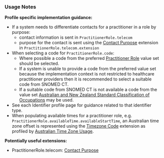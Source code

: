 ### Usage Notes

**Profile specific implementation guidance:**
- If a system needs to differentiate contacts for a practitioner in a role by purpose:
  - contact information is sent in `PractitionerRole.telecom`
  - purpose for the contact is sent using the [Contact Purpose](StructureDefinition-contact-purpose.html) extension in `PractitionerRole.telecom.extension`
- When selecting a code for `PractitionerRole.code`:
  - Where possible a code from the preferred [Practitioner Role](https://healthterminologies.gov.au/fhir/ValueSet/practitioner-role-1) value set should be selected.
  - If a system is unable to provide a code from the preferred value set because the implementation context is not restricted to healthcare practitioner providers then it is recommended to select a suitable code from SNOMED CT. 
  - If a suitable code from SNOMED CT is not available a code from the value set [Australian and New Zealand Standard Classification of Occupations](https://healthterminologies.gov.au/fhir/ValueSet/anzsco-1) may be used.
- See each Identifier profile page for guidance related to that identifier type.
- When populating available times for a practitioner role, e.g. `PractitionerRole.availableTime.availableStartTime`, an Australian time zone offset is represented using the [Timezone Code](http://hl7.org/fhir/StructureDefinition/timezone) extension as profiled by [Australian Time Zone Usage](StructureDefinition-au-timezone-usage.html).

**Potentially useful extensions:**
* PractitionerRole.telecom: [Contact Purpose](StructureDefinition-contact-purpose.html)
